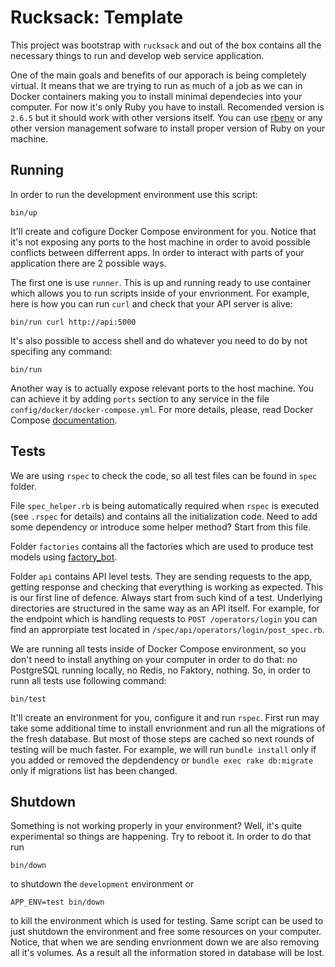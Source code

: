 # Rucksack: Template

This project was bootstrap with `rucksack` and out of the box contains all the necessary things to run and develop web service application.

One of the main goals and benefits of our apporach is being completely virtual. It means that we are trying to run as much of a job as we can in Docker containers making you to install minimal dependecies into your computer. For now it's only Ruby you have to install. Recomended version is `2.6.5` but it should work with other versions itself. You can use [rbenv](https://github.com/rbenv/rbenv) or any other version management sofware to install proper version of Ruby on your machine.

## Running

In order to run the development environment use this script:

```
bin/up
```

It'll create and cofigure Docker Compose environment for you. Notice that it's not exposing any ports to the host machine in order to avoid possible conflicts between differrent apps. In order to interact with parts of your application there are 2 possible ways.

The first one is use `runner`. This is up and running ready to use container which allows you to run scripts inside of your envrionment. For example, here is how you can run `curl` and check that your API server is alive:

```
bin/run curl http://api:5000
```

It's also possible to access shell and do whatever you need to do by not specifing any command:

```
bin/run
```

Another way is to actually expose relevant ports to the host machine. You can achieve it by adding `ports` section to any service in the file `config/docker/docker-compose.yml`. For more details, please, read Docker Compose [documentation](https://docs.docker.com/compose/compose-file/#ports).

## Tests

We are using `rspec` to check the code, so all test files can be found in `spec` folder.

File `spec_helper.rb` is being automatically required when `rspec` is executed (see `.rspec` for details) and contains all the initialization code. Need to add some dependency or introduce some helper method? Start from this file.

Folder `factories` contains all the factories which are used to produce test models using [factory_bot](https://github.com/thoughtbot/factory_bot).

Folder `api` contains API level tests. They are sending requests to the app, getting response and checking that everything is working as expected. This is our first line of defence. Always start from such kind of a test. Underlying directories are structured in the same way as an API itself. For example, for the endpoint which is handling requests to `POST /operators/login` you can find an approrpiate test located in `/spec/api/operators/login/post_spec.rb`.

We are running all tests inside of Docker Compose environment, so you don't need to install anything on your computer in order to do that: no PostgreSQL running locally, no Redis, no Faktory, nothing. So, in order to runn all tests use following command:

```
bin/test
```

It'll create an environment for you, configure it and run `rspec`. First run may take some additional time to install envrionment and run all the migrations of the fresh database. But most of those steps are cached so next rounds of testing will be much faster. For example, we will run `bundle install` only if you added or removed the depdendency or `bundle exec rake db:migrate` only if migrations list has been changed.

## Shutdown

Something is not working properly in your environment? Well, it's quite experimental so things are happening. Try to reboot it. In order to do that run

```
bin/down
```

to shutdown the `development` environment or

```
APP_ENV=test bin/down
```

to kill the environment which is used for testing. Same script can be used to just shutdown the environment and free some resources on your computer. Notice, that when we are sending envrionment down we are also removing all it's volumes. As a result all the information stored in database will be lost.
